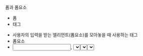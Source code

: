 폼과 폼요소
- 폼
- <form> 태그
- 사용자의 입력을 받는 엘리먼트(폼요소)를 모아놓을 때 사용하는 태그
- 폼요소
- <input>, <select>, <textarea>, <button>
- 사용자의 입력을 받을 때 사용하는 엘리먼트
- 폼의 작성예)
<form>
이름       : <input type="text" />
아이디     : <input type="text" />		
비밀번호   : <input type="password" />
나이       : <input type="number" />
생일       : <input type="date" />
프로필사진 : <input type="file" />
학력       : <select>
<option> 고등학교졸업</option>
<option> 초대졸</option>
<option> 4년제 졸</option>
</select>
자기 소개  : <textarea></textarea>
</form>
- <form> 태그의 주요 속성
* action
form입력값을 전달받을 서버측의 웹애플리케이션 이름
(이름은 폴더경로를 포함하는 jsp파일의 이름이다.)
* method
form입력값을 서버로 전달하는 방식(GET, POST 중 하나)을 정의하는 속성
GET  : form 입력값을 url뒤에 붙여서 보낸다.
설정하지 않으면 기본값이 GET이다.
예)register.jsp?username=홍길동&userid=hong&age=10
POST : form 입력값을 요청메세지의 body에 담아서 서버로 보낸다.
* 첨부파일을 서버로 보낼 때
* 많은 입력값(종류가 많거나 크기가 크거나)를 서버로 보낼 때
* 서버로 보내는 입력값을 url에 노출시키고 싶지 않을 때 
* 서버로 전달되는 데이터에 대한 사이즈 제한이 없다.
* enctype
form입력값을 서버로 보낼 때 어떤 방식으로 변환해서 보낼 것인지를 정의하는 속성
application/x-www-form-urlencoded 
* 기본값이다.
* 입력필드이름=입력값&입력필드이름=입력값&입력필드이름=입력값 <----- 이와 같은 형식으로 변환해서 보낸다.
* 서버로 전달할 폼입력값을 변환하는 가장 일반적인 방식이다.
(단, 폼입력값에 첨부파일이 있는 경우에는 사용할 수 없다
       첨부파일(프로필사진, 이력서, 동영상 등)을 전달할 수 없다.)
multipart/form-data  
* 폼입력값에 첨부파일이 있는 경우 사용되는 폼입력값 변환방식이다.
(첨부파일이 있는 폼은 반드시 <form method="post" enctype="multipart/form-data">로 설정해야 한다.)
* 변환예
------------------------------------임의의16진수 숫자
Content-Disposition: form-data; name="username"
홍길동 
------------------------------------임의의16진수 숫자       
Content-Disposition: form-data; name="userid"
hong
------------------------------------임의의16진수 숫자
Content-Disposition: form-data; name="photo"; filename="a.jpg"
Content-Type: image/jpg
------------------------------------임의의16진수 숫자
- <input> 태그의 주요 속성
* type
- 폼입력요소의 타입을 결정한다.
- 타입의 종류
type="text"		: 입력필드가 된다.
type="password"		: 비밀번호 입력필드가 된다.
type="date"		: 날짜 입력필드가 된다.(달력표시)
type="number"		: 숫자 입력필드가 된다 (숫자만 입력가능)
type="email"		: 이메일 입력필드가 된다.(유효하지 않은 이메일 형식인 경우 에러발생)
type="url"		: url 입력필드가 된다.
type="file"		: 첨부파일 폼요소가 된다.
type="radio"		: 하나만 선택가능한 라디오 버튼이 된다.
type="checkbox"		: 복수개 선택가능한 체크박스가 된다.
type="reset"		: 폼의 입력값을 초기상태로 리셋한다.
type="submit"		: 폼의 입력값을 서버로 제출한다.
type="hidden"		: 해당 폼 입력요소는 화면에 표시되지 않는다.
* name
- 폼입력요소의 이름을 정의한다.
- 입력값이 서버로 전달될 때 name속성에 지정된 이름과 입력값의 쌍으로 전달된다.
- 모든 입력요소에는 name속성을 꼭 설정하자.
- 체크박스나 라디오버튼의 경우 같은 종류의 항목들은 같은 이름을 설정한다.
* value
- 폼입력요소의 입력값을 정의한다.
- 라디오버튼, 체크박스, 옵션태그는 value를 사용해서 미리 값을 설정해야 한다. 
* checked
- 라디오버튼과 체크박스를 체크상태로 만든다.
* selected
- <select>태그의 특정 옵션을 선택된 상태로 만든다.
* readonly
- 입력필드를 읽기전용으로 만든다. 수정이 불가능해진다.
- 주로 입력필드, textarea에서 사용된다.
* disabled
- 폼요소를 비활성화 시킨다.
- 비활성화된 폼요소의 입력값은 서버로 제출되지 않는다.
* maxlength
- 텍스트를 입력하는 폼요소의 입력글자수를 제한한다.
* placeholder
- 입력값에 대한 힌트를 제공한다.
- <select> 태그
* 드롭다운 리스트를 만든다.
* 사용자가 입력해야 되는 값이 미리 결정되어 있는 경우에 사용한다.
* 예) 학력사항, 통신사, 지역 ...
- <textarea> 태그
* 여러 줄의 텍스트가 입력 가능한 입력필드이다.
* <textarea>에 입력값을 정의할 때는 value를 사용하지 않는다.
<textarea>미리 정의할 입력값</textarea>
* rows 속성 : textarea가 표시할 줄 수를 지정한다.
* cols 속성 : textarea가 표시할 너비를 지정한다.
- <button> 태그
* 클릭가능한 버튼을 정의한다.
* <button> 태그가 <form>태그 안에 있을 때는 
폼 입력값을 서버로 제출하는 submit버튼처럼 동작한다.









